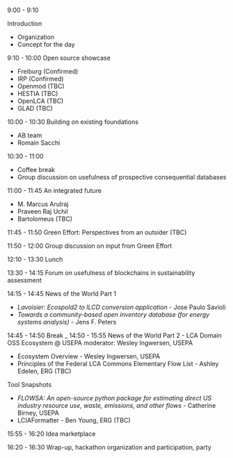 9:00 - 9:10

Introduction

* Organization
* Concept for the day

9:10 - 10:00 Open source showcase

* Freiburg (Confirmed)
* IRP (Confirmed)
* Openmod (TBC)
* HESTIA (TBC)
* OpenLCA (TBC)
* GLAD (TBC)

10:00 - 10:30 Building on existing foundations

* AB team
* Romain Sacchi

10:30 - 11:00

* Coffee break
* Group discussion on usefulness of prospective consequential databases

11:00 - 11:45 An integrated future

* M. Marcus Arulraj
* Praveen Raj Uchil
* Bartolomeus (TBC)

11:45 - 11:50 Green Effort: Perspectives from an outsider (TBC)

11:50 - 12:00 Group discussion on input from Green Effort

12:10 - 13:30 Lunch

13:30 - 14:15 Forum on usefulness of blockchains in sustainability assessment

14:15 - 14:45 News of the World Part 1
* _Lavoisier: Ecospold2 to ILCD conversion application_ - Jose Paulo Savioli
* _Towards a community-based open inventory database (for energy systems analysis)_ - Jens F. Peters

14:45 - 14:50 Break
_
14:50 - 15:55 News of the World Part 2 - LCA Domain OSS Ecosystem @ USEPA
moderator: Wesley Ingwersen, USEPA

* Ecosystem Overview - Wesley Ingwersen, USEPA
* Principles of the Federal LCA Commons Elementary Flow List - Ashley Edelen, ERG (TBC)

Tool Snapshots
* _FLOWSA: An open-source python package for estimating direct US industry resource use, waste, emissions, and other flows_ - Catherine Birney, USEPA
* LCIAFormatter - Ben Young, ERG (TBC)

15:55 - 16:20 Idea marketplace

16:20 - 16:30 Wrap-up, hackathon organization and participation, party
